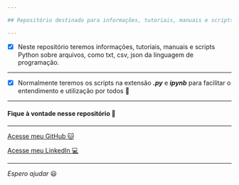 ```yaml
---

## Repositório destinado para informações, tutoriais, manuais e scripts Python sobre arquivos, como txt, csv, json da linguagem de programação.

---
```


- [x] Neste repositório teremos informações, tutoriais, manuais e scripts Python sobre arquivos, como txt, csv, json da linguagem de programação.

---

- [x] Normalmente teremos os scripts na extensão _**.py**_ e _**ipynb**_ para facilitar o entendimento e utilização por todos :vulcan_salute:

---

#### Fique à vontade nesse repositório :vulcan_salute:

---

[Acesse meu GitHub :cat:](https://github.com/Phelipe-Sempreboni)

[Acesse meu LinkedIn :computer:](https://www.linkedin.com/in/luiz-phelipe-utiama-sempreboni-319902169/)

---

_Espero ajudar_ :smiley:
